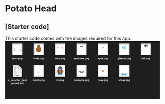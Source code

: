 # Potato Head

## [Starter code]

This starter code comes with the images required for this app.
![Dragona](images_drawables.png)